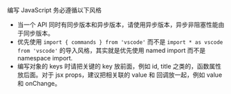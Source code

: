 编写 JavaScript 务必遵循以下风格

- 当一个 API 同时有同步版本和异步版本，请使用异步版本，异步非阻塞性能由于同步版本。
- 优先使用 `import { commands } from 'vscode'` 而不是 `import * as vscode from 'vscode'` 的导入风格，其实就是优先使用 named import 而不是 namespace import.
- 编写对象的 keys 时请把关键的 key 放前面，例如 id, title 之类的，函数属性放后面。对于 jsx props，建议把相关联的 value 和 回调放一起，例如 value 和 onChange。
